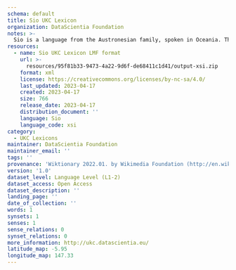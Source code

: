 ```yaml
---
schema: default
title: Sio UKC Lexicon
organization: DataScientia Foundation
notes: >-
  Sio is a language from the Austronesian family, spoken in Oceania. The UKC Lexicon of Sio is represented as a lexico-semantic network. It consists of words, word senses, synsets, as well as sense-level and synset-level relationships.
resources:
  - name: Sio UKC Lexicon LMF format
    url: >-
      resources/95f81b33-9473-4a22-9d6f-de68411c1d41/output-xsi.zip
    format: xml
    license: https://creativecommons.org/licenses/by-nc-sa/4.0/
    last_updated: 2023-04-17
    created: 2023-04-17
    size: 766
    release_date: 2023-04-17
    distribution_document: ''
    language: Sio
    language_code: xsi
category:
  - UKC Lexicons
maintainer: DataScientia Foundation
maintainer_email: ''
tags: ''
provenance: 'Wiktionary 2022.01. by Wikimedia Foundation (http://en.wiktionary.org); Princeton WordNet 2.1 by Princeton University (https://wordnet.princeton.edu)'
version: '1.0'
dataset_level: Language Level (L1-2)
dataset_access: Open Access
dataset_description: ''
landing_page: ''
date_of_collection: ''
words: 1
synsets: 1
senses: 1
sense_relations: 0
synset_relations: 0
more_information: http://ukc.datascientia.eu/
latitude_map: -5.95
longitude_map: 147.33
---
```


